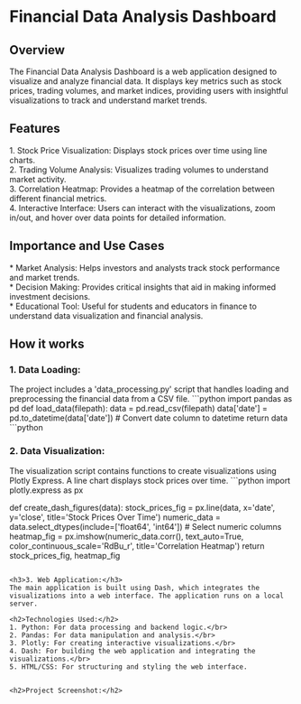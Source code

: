 <h1>Financial Data Analysis Dashboard</h1>

<h2>Overview</h2>
The Financial Data Analysis Dashboard is a web application designed to visualize and analyze financial data. It displays key metrics such as stock prices, trading volumes, and market indices, providing users with insightful visualizations to track and understand market trends.

<h2>Features</h2>
1. Stock Price Visualization: Displays stock prices over time using line charts.<br>
2. Trading Volume Analysis: Visualizes trading volumes to understand market activity.</br>
3. Correlation Heatmap: Provides a heatmap of the correlation between different financial metrics.</br>
4. Interactive Interface: Users can interact with the visualizations, zoom in/out, and hover over data points for detailed information.

<h2>Importance and Use Cases</h2>
* Market Analysis: Helps investors and analysts track stock performance and market trends.</br>
* Decision Making: Provides critical insights that aid in making informed investment decisions.</br>
* Educational Tool: Useful for students and educators in finance to understand data visualization and financial analysis.

<h2>How it works</h2>
<h3>1.  Data Loading:</h3>
The project includes a 'data_processing.py' script that handles loading and preprocessing the financial data from a CSV file.
```python
import pandas as pd
def load_data(filepath):
    data = pd.read_csv(filepath)
    data['date'] = pd.to_datetime(data['date'])  # Convert date column to datetime
    return data
```python

<h3>2. Data Visualization:</h3>
The visualization script contains functions to create visualizations using Plotly Express. A line chart displays stock prices over time.
```python
import plotly.express as px

def create_dash_figures(data):
    stock_prices_fig = px.line(data, x='date', y='close', title='Stock Prices Over Time')
    numeric_data = data.select_dtypes(include=['float64', 'int64'])  # Select numeric columns
    heatmap_fig = px.imshow(numeric_data.corr(), text_auto=True, color_continuous_scale='RdBu_r', title='Correlation Heatmap')
    return stock_prices_fig, heatmap_fig
```

<h3>3. Web Application:</h3>
The main application is built using Dash, which integrates the visualizations into a web interface. The application runs on a local server.

<h2>Technologies Used:</h2>
1. Python: For data processing and backend logic.</br>
2. Pandas: For data manipulation and analysis.</br>
3. Plotly: For creating interactive visualizations.</br>
4. Dash: For building the web application and integrating the visualizations.</br>
5. HTML/CSS: For structuring and styling the web interface.


<h2>Project Screenshot:</h2>
